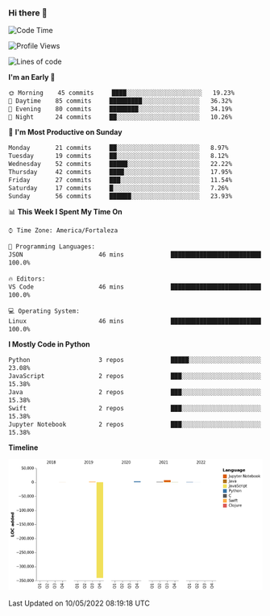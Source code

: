 ### Hi there 👋

<!--
**samuelpsouza/samuelpsouza** is a ✨ _special_ ✨ repository because its `README.md` (this file) appears on your GitHub profile.

Here are some ideas to get you started:

- 🔭 I’m currently working on ...
- 🌱 I’m currently learning ...
- 👯 I’m looking to collaborate on ...
- 🤔 I’m looking for help with ...
- 💬 Ask me about ...
- 📫 How to reach me: ...
- 😄 Pronouns: ...
- ⚡ Fun fact: ...
-->

<!--START_SECTION:waka-->
![Code Time](http://img.shields.io/badge/Code%20Time-0-blue)

![Profile Views](http://img.shields.io/badge/Profile%20Views-0-blue)

![Lines of code](https://img.shields.io/badge/From%20Hello%20World%20I%27ve%20Written--327%20Thousand%20lines%20of%20code-blue)

**I'm an Early 🐤** 

```text
🌞 Morning    45 commits     ████░░░░░░░░░░░░░░░░░░░░░   19.23% 
🌆 Daytime    85 commits     █████████░░░░░░░░░░░░░░░░   36.32% 
🌃 Evening    80 commits     ████████░░░░░░░░░░░░░░░░░   34.19% 
🌙 Night      24 commits     ██░░░░░░░░░░░░░░░░░░░░░░░   10.26%

```
📅 **I'm Most Productive on Sunday** 

```text
Monday       21 commits     ██░░░░░░░░░░░░░░░░░░░░░░░   8.97% 
Tuesday      19 commits     ██░░░░░░░░░░░░░░░░░░░░░░░   8.12% 
Wednesday    52 commits     █████░░░░░░░░░░░░░░░░░░░░   22.22% 
Thursday     42 commits     ████░░░░░░░░░░░░░░░░░░░░░   17.95% 
Friday       27 commits     ███░░░░░░░░░░░░░░░░░░░░░░   11.54% 
Saturday     17 commits     █░░░░░░░░░░░░░░░░░░░░░░░░   7.26% 
Sunday       56 commits     ██████░░░░░░░░░░░░░░░░░░░   23.93%

```


📊 **This Week I Spent My Time On** 

```text
⌚︎ Time Zone: America/Fortaleza

💬 Programming Languages: 
JSON                     46 mins             █████████████████████████   100.0%

🔥 Editors: 
VS Code                  46 mins             █████████████████████████   100.0%

💻 Operating System: 
Linux                    46 mins             █████████████████████████   100.0%

```

**I Mostly Code in Python** 

```text
Python                   3 repos             █████░░░░░░░░░░░░░░░░░░░░   23.08% 
JavaScript               2 repos             ███░░░░░░░░░░░░░░░░░░░░░░   15.38% 
Java                     2 repos             ███░░░░░░░░░░░░░░░░░░░░░░   15.38% 
Swift                    2 repos             ███░░░░░░░░░░░░░░░░░░░░░░   15.38% 
Jupyter Notebook         2 repos             ███░░░░░░░░░░░░░░░░░░░░░░   15.38%

```


**Timeline**

![Chart not found](https://raw.githubusercontent.com/samuelpsouza/samuelpsouza/main/charts/bar_graph.png) 


 Last Updated on 10/05/2022 08:19:18 UTC
<!--END_SECTION:waka-->